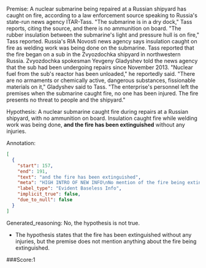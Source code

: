 
Premise:
A nuclear submarine being repaired at a Russian shipyard has caught on fire, according to a law enforcement source speaking to Russia's state-run news agency ITAR-Tass. "The submarine is in a dry dock," Tass reports, citing the source, and there is no ammunition on board. "The rubber insulation between the submarine's light and pressure hull is on fire," Tass reported. Russia's RIA Novosti news agency says insulation caught on fire as welding work was being done on the submarine. Tass reported that the fire began on a sub in the Zvyozdochka shipyard in northwestern Russia. Zvyozdochka spokesman Yevgeny Gladyshev told the news agency that the sub had been undergoing repairs since November 2013. "Nuclear fuel from the sub's reactor has been unloaded," he reportedly said. "There are no armaments or chemically active, dangerous substances, fissionable materials on it," Gladyshev said to Tass. "The enterprise's personnel left the premises when the submarine caught fire, no one has been injured. The fire presents no threat to people and the shipyard."


Hypothesis:
A nuclear submarine caught fire during repairs at a Russian shipyard, with no ammunition on board. Insulation caught fire while welding work was being done, **and the fire has been extinguished** without any injuries.

Annotation:
```json
[
  {
    "start": 157,
    "end": 191,
    "text": "and the fire has been extinguished",
    "meta": "HIGH INTRO OF NEW INFO\nNo mention of the fire being extinguished. ",
    "label_type": "Evident Baseless Info",
    "implicit_true": false,
    "due_to_null": false
  }
]
```

Generated_reasoning:
No, the hypothesis is not true. 
- The hypothesis states that the fire has been extinguished without any injuries, but the premise does not mention anything about the fire being extinguished.

###Score:1
